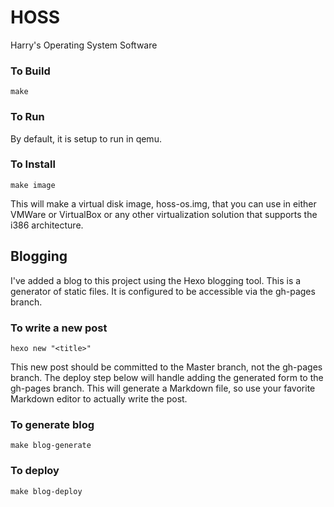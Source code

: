 # HOSS
Harry's Operating System Software

### To Build
```
make
```

### To Run
By default, it is setup to run in qemu.

### To Install
```
make image
```
This will make a virtual disk image, hoss-os.img, that you can use in either VMWare or VirtualBox or any other
virtualization solution that supports the i386 architecture.

## Blogging
I've added a blog to this project using the Hexo blogging tool.  This is a
generator of static files.  It is configured to be accessible via the
gh-pages branch.

### To write a new post
```
hexo new "<title>"
```
This new post should be committed to the Master branch, not the gh-pages branch.  The deploy step 
below will handle adding the generated form to the gh-pages branch.  This will generate a 
Markdown file, so use your favorite Markdown editor to actually write the post.

### To generate blog
```
make blog-generate
```

### To deploy
```
make blog-deploy
```